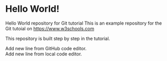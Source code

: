 # Hello World!
Hello World repository for Git tutorial
This is an example repository for the Git tutoial on https://www.w3schools.com

This repository is built step by step in the tutorial.<br>

Add new line from GitHub code editor. <br>
Add new line from local code editor. <br>

